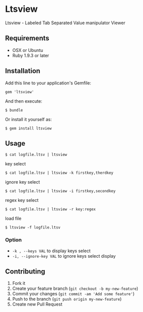 # Ltsview

Ltsview - Labeled Tab Separated Value manipulator Viewer

## Requirements

 * OSX or Ubuntu
 * Ruby 1.9.3 or later

## Installation

Add this line to your application's Gemfile:

    gem 'ltsview'

And then execute:

    $ bundle

Or install it yourself as:

    $ gem install ltsview

## Usage

    $ cat logfile.ltsv | ltsview

 key select

    $ cat logfile.ltsv | ltsview -k firstkey,therdkey

 ignore key select

    $ cat logfile.ltsv | ltsview -i firstkey,secondkey

 regex key select

    $ cat logfile.ltsv | ltsview -r key:regex

 load file

    $ ltsview -f logfile.ltsv

### Option

 *  `-k , --keys VAL` to display keys select
 *  `-i, --ignore-key VAL` to ignore keys select display

## Contributing

1. Fork it
2. Create your feature branch (`git checkout -b my-new-feature`)
3. Commit your changes (`git commit -am 'Add some feature'`)
4. Push to the branch (`git push origin my-new-feature`)
5. Create new Pull Request
